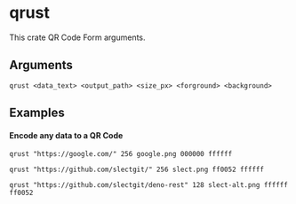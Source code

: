 # qrust
This crate QR Code Form arguments.

## Arguments
```
qrust <data_text> <output_path> <size_px> <forground> <background>  
```

## Examples
#### Encode any data to a QR Code
```
qrust "https://google.com/" 256 google.png 000000 ffffff
```

```
qrust "https://github.com/slectgit/" 256 slect.png ff0052 ffffff
```

```
qrust "https://github.com/slectgit/deno-rest" 128 slect-alt.png ffffff ff0052
```